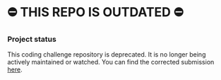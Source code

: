 # ⛔ THIS REPO IS OUTDATED ⛔️

### Project status

This coding challenge repository is deprecated. It is no longer being actively maintained or watched. You can find the corrected submission [here](https://github.com/KangerDrew/kira-book-challenge).
